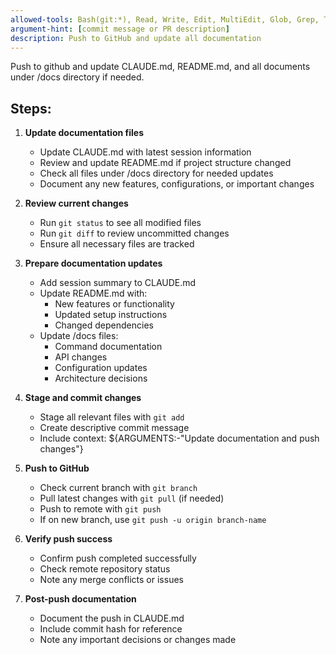 ```yaml
---
allowed-tools: Bash(git:*), Read, Write, Edit, MultiEdit, Glob, Grep, TodoWrite
argument-hint: [commit message or PR description]
description: Push to GitHub and update all documentation
---
```


Push to github and update CLAUDE.md, README.md, and all documents under /docs directory if needed.

## Steps:

1. **Update documentation files**
   - Update CLAUDE.md with latest session information
   - Review and update README.md if project structure changed
   - Check all files under /docs directory for needed updates
   - Document any new features, configurations, or important changes

2. **Review current changes**
   - Run `git status` to see all modified files
   - Run `git diff` to review uncommitted changes
   - Ensure all necessary files are tracked

3. **Prepare documentation updates**
   - Add session summary to CLAUDE.md
   - Update README.md with:
     * New features or functionality
     * Updated setup instructions
     * Changed dependencies
   - Update /docs files:
     * Command documentation
     * API changes
     * Configuration updates
     * Architecture decisions

4. **Stage and commit changes**
   - Stage all relevant files with `git add`
   - Create descriptive commit message
   - Include context: ${ARGUMENTS:-"Update documentation and push changes"}

5. **Push to GitHub**
   - Check current branch with `git branch`
   - Pull latest changes with `git pull` (if needed)
   - Push to remote with `git push`
   - If on new branch, use `git push -u origin branch-name`

6. **Verify push success**
   - Confirm push completed successfully
   - Check remote repository status
   - Note any merge conflicts or issues

7. **Post-push documentation**
   - Document the push in CLAUDE.md
   - Include commit hash for reference
   - Note any important decisions or changes made